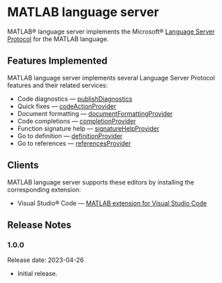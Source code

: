 # MATLAB language server
MATLAB&reg; language server implements the Microsoft&reg; [Language Server Protocol](https://github.com/Microsoft/language-server-protocol) for the MATLAB language.

## Features Implemented
MATLAB language server implements several Language Server Protocol features and their related services:
* Code diagnostics — [publishDiagnostics](https://microsoft.github.io/language-server-protocol/specifications/lsp/3.17/specification/#textDocument_publishDiagnostics) 
* Quick fixes — [codeActionProvider](https://microsoft.github.io/language-server-protocol/specifications/lsp/3.17/specification/#textDocument_codeAction) 
* Document formatting — [documentFormattingProvider](https://microsoft.github.io/language-server-protocol/specifications/specification-current/#textDocument_formatting) 
* Code completions — [completionProvider](https://microsoft.github.io/language-server-protocol/specifications/lsp/3.17/specification/#textDocument_completion)
* Function signature help — [signatureHelpProvider](https://microsoft.github.io/language-server-protocol/specifications/specification-current/#textDocument_signatureHelp)
* Go to definition — [definitionProvider](https://microsoft.github.io/language-server-protocol/specifications/specification-current/#textDocument_definition) 
* Go to references — [referencesProvider](https://microsoft.github.io/language-server-protocol/specifications/specification-current/#textDocument_references)

## Clients
MATLAB language server supports these editors by installing the corresponding extension:
* Visual Studio&reg; Code — [MATLAB extension for Visual Studio Code](https://github.com/mathworks/MATLAB-extension-for-vscode)

## Release Notes
### 1.0.0
Release date: 2023-04-26

* Initial release.